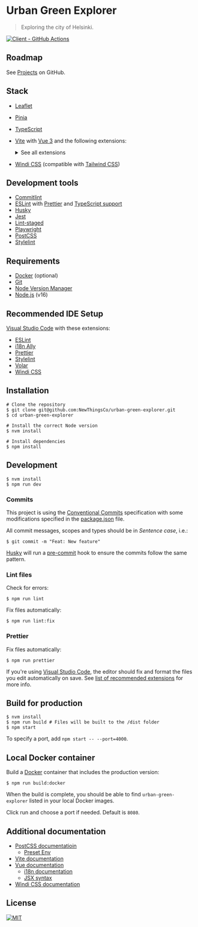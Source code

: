 # Urban Green Explorer

> Exploring the city of Helsinki.

[![Client - GitHub Actions][client-badge]][client-logs]

## Roadmap

See [Projects][roadmap] on GitHub.

## Stack

- [Leaflet][leaflet]
- [Pinia][pinia]
- [TypeScript][typescript]
- [Vite][vite] with [Vue 3][vue] and the following extensions:

  <details>
  <summary>See all extensions</summary>

  - [Local SSL support][vite-plugin-mkcert]
  - [Vite SVG loader][vite-svg-loader]
  - [Vue i18n][vue-i18n]
  - [Vue Router][vue-router]

  </details>

- [Windi CSS][windi-css] (compatible with [Tailwind CSS][tailwind-css])

## Development tools

- [Commitlint][commitlint]
- [ESLint][eslint] with [Prettier][prettier] and [TypeScript support][eslint-ts]
- [Husky][husky]
- [Jest][jest]
- [Lint-staged][lint-staged]
- [Playwright][playwright]
- [PostCSS][postcss]
- [Stylelint][stylelint]

## Requirements

- [Docker][docker] (optional)
- [Git][git]
- [Node Version Manager][nvm]
- [Node.js][node] (v16)

## Recommended IDE Setup

[Visual Studio Code][vscode] with these extensions:

- [ESLint][vscode-eslint]
- [i18n Ally][vscode-i18n-ally]
- [Prettier][vscode-prettier]
- [Stylelint][vscode-stylelint]
- [Volar][vscode-volar]
- [Windi CSS][vscode-windi-css]

## Installation

```shell
# Clone the repository
$ git clone git@github.com:NewThingsCo/urban-green-explorer.git
$ cd urban-green-explorer

# Install the correct Node version
$ nvm install

# Install dependencies
$ npm install
```

## Development

```shell
$ nvm install
$ npm run dev
```

### Commits

This project is using the [Conventional Commits][conventional-commits] specification with some modifications specified in the [package.json](./package.json) file.

All commit messages, scopes and types should be in _Sentence case_, i.e.:

```shell
$ git commit -m "Feat: New feature"
```

[Husky][husky] will run a [pre-commit](./.husky/pre-commit) hook to ensure the commits follow the same pattern.

### Lint files

Check for errors:

```shell
$ npm run lint
```

Fix files automatically:

```shell
$ npm run lint:fix
```

### Prettier

Fix files automatically:

```shell
$ npm run prettier
```

If you're using [Visual Studio Code][vscode], the editor should fix and format the files you edit automatically on save. See [list of recommended extensions](#recommended-ide-setup) for more info.

## Build for production

```shell
$ nvm install
$ npm run build # Files will be built to the /dist folder
$ npm start
```

To specify a port, add `npm start -- --port=4000`.

[vscode]: https://code.visualstudio.com/

## Local Docker container

Build a [Docker][docker] container that includes the production version:

```shell
$ npm run build:docker
```

When the build is complete, you should be able to find `urban-green-explorer` listed in your local Docker images.

Click run and choose a port if needed. Default is `8080`.

## Additional documentation

- [PostCSS documentatioin][postcss-docs]
  - [Preset Env][postcss-preset-env]
- [Vite documentation][vite-docs]
- [Vue documentation][vue-docs]
  - [i18n documentation][vue-i18n-docs]
  - [JSX syntax][vue-jsx-next]
- [Windi CSS documentation][windi-css-docs]

## License

[![MIT][mit-badge]][license]

[client-badge]: https://github.com/NewThingsCo/contentful-vue/workflows/Client/badge.svg
[client-logs]: https://github.com/NewThingsCo/contentful-vue/actions/workflows/client.yml
[commitlint]: https://commitlint.js.org/
[conventional-commits]: https://www.conventionalcommits.org/
[docker]: https://www.docker.com/
[eslint-ts]: https://www.npmjs.com/package/@typescript-eslint/eslint-plugin
[eslint]: https://eslint.org/
[git]: https://git-scm.com
[husky]: https://typicode.github.io/husky/
[jest]: https://jestjs.io/
[leaflet]: https://leafletjs.com/
[license]: ./LICENSE.md
[lint-staged]: https://www.npmjs.com/package/lint-staged
[mit-badge]: https://img.shields.io/badge/license-MIT-green.svg
[node-version]: https://img.shields.io/badge/Node-v16-brightgreen.svg
[node]: https://nodejs.org/en
[nvm]: https://github.com/nvm-sh/nvm
[pinia]: https://pinia.esm.dev/
[playwright]: https://playwright.dev/
[postcss-docs]: https://github.com/postcss/postcss
[postcss-preset-env]: https://preset-env.cssdb.org/
[postcss]: https://postcss.org/
[prettier]: https://prettier.io/
[pretty-quick]: https://www.npmjs.com/package/pretty-quick
[roadmap]: https://github.com/NewThingsCo/urban-green-explorer/projects/2
[stylelint]: https://stylelint.io/
[tailwind-css]: https://tailwindcss.com/
[typescript]: https://www.typescriptlang.org/
[vite-docs]: https://vitejs.dev/guide/
[vite-plugin-mkcert]: https://www.npmjs.com/package/vite-plugin-mkcert
[vite-svg-loader]: https://www.npmjs.com/package/vite-svg-loader
[vite]: https://vitejs.dev/
[vscode-eslint]: https://marketplace.visualstudio.com/items?itemName=dbaeumer.vscode-eslint
[vscode-i18n-ally]: https://marketplace.visualstudio.com/items?itemName=lokalise.i18n-ally
[vscode-prettier]: https://marketplace.visualstudio.com/items?itemName=esbenp.prettier-vscode
[vscode-stylelint]: https://marketplace.visualstudio.com/items?itemName=stylelint.vscode-stylelint
[vscode-volar]: https://marketplace.visualstudio.com/items?itemName=johnsoncodehk.volar
[vscode-windi-css]: https://marketplace.visualstudio.com/items?itemName=voorjaar.windicss-intellisense
[vscode]: https://code.visualstudio.com/
[vue-docs]: https://v3.vuejs.org/guide/introduction.html
[vue-i18n-docs]: https://vue-i18n.intlify.dev/introduction.html
[vue-i18n]: https://vue-i18n.intlify.dev/
[vue-jsx-next]: https://github.com/vuejs/jsx-next
[vue-router]: https://router.vuejs.org/
[vue]: https://v3.vuejs.org/
[windi-css-docs]: https://windicss.org/guide/
[windi-css]: https://windicss.org/
